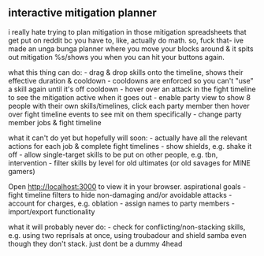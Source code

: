 ## interactive mitigation planner
i really hate trying to plan mitigation in those mitigation spreadsheets that get put on reddit bc you have to, like, actually do math. so, fuck that- ive made an unga bunga planner where you move your blocks around & it spits out mitigation %s/shows you when you can hit your buttons again.

what this thing can do:
    - drag & drop skills onto the timeline, shows their effective duration & cooldown
    - cooldowns are enforced so you can't "use" a skill again until it's off cooldown
    - hover over an attack in the fight timeline to see the mitigation active when it goes out
    - enable party view to show 8 people with their own skills/timelines, click each party member then hover over fight timeline events to see mit on them specifically
    - change party member jobs & fight timeline


what it can't do yet but hopefully will soon:
    - actually have all the relevant actions for each job & complete fight timelines
    - show shields, e.g. shake it off
    - allow single-target skills to be put on other people, e.g. tbn, intervention
    - filter skills by level for old ultimates (or old savages for MINE gamers)


Open [http://localhost:3000](http://localhost:3000) to view it in your browser.
aspirational goals
    - fight timeline filters to hide non-damaging and/or avoidable attacks
    - account for charges, e.g. oblation
    - assign names to party members
    - import/export functionality


what it will probably never do:
    - check for conflicting/non-stacking skills, e.g. using two reprisals at once, using troubadour and shield samba even though they don't stack. just dont be a dummy 4head